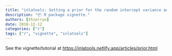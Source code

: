```yaml
---
title: "inlatools: Setting a prior for the random intercept variance and fixed effects"
description: "📦 R package vignette."
authors: [thierryo]
date: 2018-12-12
categories: ["r"]
tags: ["r", "vignette", "inlatools"]
---
```


See the vignette/tutorial at <https://inlatools.netlify.app/articles/prior.html>
